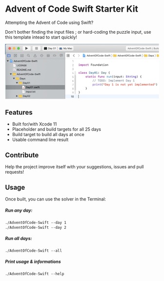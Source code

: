 # Advent of Code Swift Starter Kit

Attempting the Advent of Code using Swift?

Don't bother finding the input files ; or hard-coding the puzzle input, use this template intead to start quickly!

![Project screenshot](https://raw.githubusercontent.com/Dean151/Advent-of-code-Swift-Starter/master/Screenshot.png)

## Features

- Built for/with Xcode 11
- Placeholder and build targets for all 25 days
- Build target to build all days at once
- Usable command line result

## Contribute

Help the project improve itself with your suggestions, issues and pull requests!

## Usage

Once built, you can use the solver in the Terminal:

##### Run any day:

    ./AdventOfCode-Swift --day 1
    ./AdventOfCode-Swift --day 2

##### Run all days:

    ./AdventOfCode-Swift --all

##### Print usage & informations

    ./AdventOfCode-Swift --help
